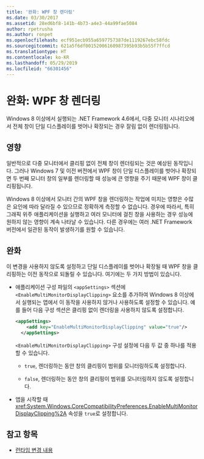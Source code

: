 ```yaml
---
title: '완화: WPF 창 렌더링'
ms.date: 03/30/2017
ms.assetid: 28ed6bf8-141b-4b73-a4e3-44a99fae5084
author: rpetrusha
ms.author: ronpet
ms.openlocfilehash: ecf951ecb955a6597757387de1119267ebc58fdc
ms.sourcegitcommit: 621a5f6df00152006160987395b93b5b55f7ffcd
ms.translationtype: HT
ms.contentlocale: ko-KR
ms.lasthandoff: 05/29/2019
ms.locfileid: "66301456"
---
```

# <a name="mitigation-wpf-window-rendering"></a>완화: WPF 창 렌더링

Windows 8 이상에서 실행되는 .NET Framework 4.6에서, 다중 모니터 시나리오에서 전체 창이 단일 디스플레이를 벗어나 확장되는 경우 잘림 없이 렌더링됩니다.

## <a name="impact"></a>영향

일반적으로 다중 모니터에서 클리핑 없이 전체 창이 렌더링되는 것은 예상된 동작입니다. 그러나 Windows 7 및 이전 버전에서 WPF 창이 단일 디스플레이를 벗어나 확장되면 두 번째 모니터 창의 일부를 렌더링할 때 성능에 큰 영향을 주기 때문에 WPF 창이 클리핑됩니다.

Windows 8 이상에서 모니터 간의 WPF 창을 렌더링하는 작업에 미치는 영향은 수많은 요인에 따라 달라질 수 있으므로 정확하게 측정할 수 없습니다. 경우에 따라서, 특히 그래픽 위주 애플리케이션을 실행하고 여러 모니터에 걸친 창을 사용하는 경우 성능에 원하지 않는 영향이 계속 나타날 수 있습니다. 다른 경우에는 여러 .NET Framework 버전에서 일관된 동작이 발생하기를 원할 수 있습니다.

## <a name="mitigation"></a>완화

이 변경을 사용하지 않도록 설정하고 단일 디스플레이를 벗어나 확장될 때 WPF 창을 클리핑하는 이전 동작으로 되돌릴 수 있습니다. 여기에는 두 가지 방법이 있습니다.

- 애플리케이션 구성 파일의 `<appSettings>` 섹션에 `<EnableMultiMonitorDisplayClipping>` 요소를 추가하여 Windows 8 이상에서 실행되는 앱에서 이 동작을 사용하지 않거나 사용하도록 설정할 수 있습니다. 예를 들어 다음 구성 섹션은 클리핑 없이 렌더링을 사용하지 않도록 설정합니다.

  ```xml
  <appSettings>
      <add key="EnableMultiMonitorDisplayClipping" value="true"/>
    </appSettings>
  ```

  `<EnableMultiMonitorDisplayClipping>` 구성 설정에 다음 두 값 중 하나를 적용할 수 있습니다.

  - `true`, 렌더링하는 동안 창의 클리핑이 범위를 모니터링하도록 설정합니다.

  - `false`, 렌더링하는 동안 창의 클리핑이 범위를 모니터링하지 않도록 설정합니다.

- 앱을 시작할 때 <xref:System.Windows.CoreCompatibilityPreferences.EnableMultiMonitorDisplayClipping%2A> 속성을 `true`로 설정합니다.

## <a name="see-also"></a>참고 항목

- [런타임 변경 내용](../../../docs/framework/migration-guide/runtime-changes-in-the-net-framework-4-6.md)
